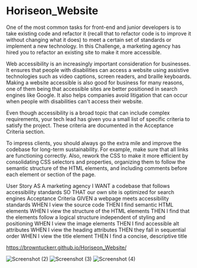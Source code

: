 # Horiseon_Website
One of the most common tasks for front-end and junior developers is to take existing code and refactor it (recall that to refactor code is to improve it without changing what it does) to meet a certain set of standards or implement a new technology. In this Challenge, a marketing agency has hired you to refactor an existing site to make it more accessible.

Web accessibility is an increasingly important consideration for businesses. It ensures that people with disabilities can access a website using assistive technologies such as video captions, screen readers, and braille keyboards. Making a website accessible is also good for business for many reasons, one of them being that accessible sites are better positioned in search engines like Google. It also helps companies avoid litigation that can occur when people with disabilities can't access their website.

Even though accessibility is a broad topic that can include complex requirements, your tech lead has given you a small list of specific criteria to satisfy the project. These criteria are documented in the Acceptance Criteria section.

To impress clients, you should always go the extra mile and improve the codebase for long-term sustainability. For example, make sure that all links are functioning correctly. Also, rework the CSS to make it more efficient by consolidating CSS selectors and properties, organizing them to follow the semantic structure of the HTML elements, and including comments before each element or section of the page.

User Story AS A marketing agency I WANT a codebase that follows accessibility standards SO THAT our own site is optimized for search engines Acceptance Criteria GIVEN a webpage meets accessibility standards WHEN I view the source code THEN I find semantic HTML elements WHEN I view the structure of the HTML elements THEN I find that the elements follow a logical structure independent of styling and positioning WHEN I view the image elements THEN I find accessible alt attributes WHEN I view the heading attributes THEN they fall in sequential order WHEN I view the title element THEN I find a concise, descriptive title

https://browntuckerr.github.io/Horiseon_Website/

![Screenshot (2)](https://user-images.githubusercontent.com/82062612/118198189-5f8c9780-b41e-11eb-8f43-c20fe863360a.png)
![Screenshot (3)](https://user-images.githubusercontent.com/82062612/118198212-6adfc300-b41e-11eb-993c-683a2e436cf5.png)
![Screenshot (4)](https://user-images.githubusercontent.com/82062612/118198215-6ddab380-b41e-11eb-9378-01394da0f059.png)
